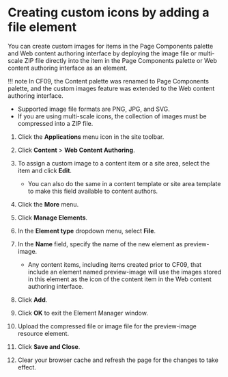 # Creating custom icons by adding a file element

You can create custom images for items in the Page Components palette and Web content authoring interface by deploying the image file or multi-scale ZIP file directly into the item in the Page Components palette or Web content authoring interface as an element.

!!! note
    In CF09, the Content palette was renamed to Page Components palette, and the custom images feature was extended to the Web content authoring interface.

-   Supported image file formats are PNG, JPG, and SVG.
-   If you are using multi-scale icons, the collection of images must be compressed into a ZIP file.

1.  Click the **Applications** menu icon in the site toolbar.

2.  Click **Content** \> **Web Content Authoring**.

3.  To assign a custom image to a content item or a site area, select the item and click **Edit**.

    -   You can also do the same in a content template or site area template to make this field available to content authors.

4.  Click the **More** menu.

5.  Click **Manage Elements**.

6.  In the **Element type** dropdown menu, select **File**.

7.  In the **Name** field, specify the name of the new element as preview-image.

    -   Any content items, including items created prior to CF09, that include an element named preview-image will use the images stored in this element as the icon of the content item in the Web content authoring interface.
    
8.  Click **Add**.

9.  Click **OK** to exit the Element Manager window.

10. Upload the compressed file or image file for the preview-image resource element.

11. Click **Save and Close**.

12. Clear your browser cache and refresh the page for the changes to take effect.



